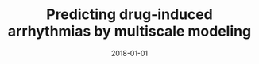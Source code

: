---
title: "Predicting drug-induced arrhythmias by multiscale modeling"
collection: publications
permalink: /publication/2018-01-01-Predicting-drug-induced-arrhythmias-by-multiscale-modeling
date: 2018-01-01
venue: 'International journal for numerical methods in biomedical engineering'
paperurl: 'https://onlinelibrary.wiley.com/doi/pdf/10.1002/cnm.2964'
citation: ' Francisco Sahli,  Jiang Yao,  Ellen Kuhl, &quot;Predicting drug-induced arrhythmias by multiscale modeling.&quot; International journal for numerical methods in biomedical engineering, 2018.'
authors: 'Francisco Sahli, Jiang Yao, Ellen Kuhl'
---